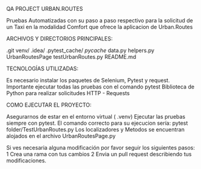 QA PROJECT URBAN.ROUTES

Pruebas Automatizadas con su paso a paso respectivo para la solicitud de un Taxi en la modalidad Comfort 
que ofrece la aplicacion de Urban.Routes

ARCHIVOS Y DIRECTORIOS PRINCIPALES: 

.git
venv/
.idea/
.pytest_cache/
_pycache_
data.py
helpers.py
UrbanRoutesPage
testUrbanRoutes.py
README.md

TECNOLOGÍAS UTILIZADAS:

Es necesario instalar los paquetes de Selenium, Pytest y  request.
Importante ejecutar todas las pruebas con el comando pytest
Biblioteca de Python para realizar solicitudes HTTP - Requests

COMO EJECUTAR EL PROYECTO: 

Asegurarnos de estar en el entorno virtual ( .venv)
Ejecutar las pruebas siempre con pytest.
El comando correcto para su ejecucion sería: pytest folder/TestUrbanRoutes.py
Los localizadores y Metodos se encuentran alojados en el archivo UrbanRoutesPage.py

Si ves necesaria alguna modificación por favor seguir los siguientes pasos:
1 Crea una rama con tus cambios 
2 Envia un pull request describiendo tus modificaciones.